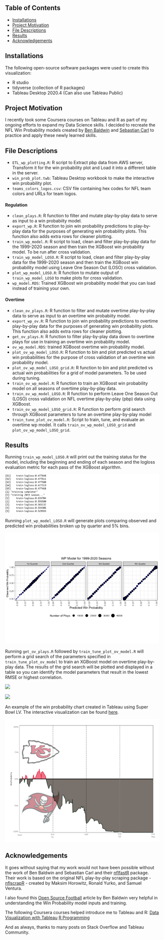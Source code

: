 ## Table of Contents
* [Installations](#installations)
* [Project Motivation](#project-motivation)
* [File Descriptions](#file-descriptions)
* [Results](#results)
* [Acknowledgements](#acknowledgements)

## Installations
The following open-source software packages were used to create this visualization:
- R studio
- tidyverse (collection of R packages)
- Tableau Desktop 2020.4 (Can also use Tableau Public)

## Project Motivation
I recently took some Coursera courses on Tableau and R as part of my ongoing efforts to expand my Data Science skills.  I decided to recreate the NFL Win Probability models created by [Ben Baldwin](https://github.com/guga31bb) and [Sebastian Carl](https://github.com/mrcaseb) to practice and apply these newly learned skills.

## File Descriptions
* `ETL_wp_plotting.R`: R script to Extract pbp data from AWS server, Transform it for the win probability plot and Load it into a different table in the server.
* `win_prob_plot.twb`: Tableau Desktop workbook to make the interactive win probability plot.
* `teams_colors_logos.csv`: CSV file containing hex codes for NFL team colors and URLs for team logos.

#### Regulation
* `clean_plays.R`: R function to filter and mutate play-by-play data to serve as input to a win probabiity model.
* `export_wp.R`: R function to join win probability predictions to play-by-play data for the purposes of generating win probability plots.  This function also adds extra rows for cleaner plotting.
* `train_wp_model.R`: R script to load, clean and filter play-by-play data for the 1999-2020 season and then train the XGBoost win probability model. To be run after cross validation.
* `train_wp_model_LOSO.R`: R script to load, clean and filter play-by-play data for the 1999-2020 season and then train the XGBoost win probability model using Leave One Season Out (LOSO) cross validation.
* `plot_wp_model_LOSO.R`: R function to mutate output of `train_wp_model_LOSO` to make plots for cross validation.
* `wp_model.RDS`: Trained XGBoost win probability model that you can load instead of training your own.

#### Overtime
* `clean_ov_plays.R`: R function to filter and mutate overtime play-by-play data to serve as input to an overtime win probabiity model.
* `export_wp_ov.R`: R function to join win probability predictions to overtime play-by-play data for the purposes of generating win probability plots.  This function also adds extra rows for cleaner plotting.
* `get_ov_plays.R`: R function to filter play-by-play data down to overtime plays for use in training an overtime win probability model.
* `ov_wp_model.RDS`: trained XGBoost overtime win probability model.
* `plot_ov_wp_model_LOSO.R`: R function to bin and plot predicted vs actual win probabilities for the purpose of cross validation of an overtime win probability model.
* `plot_ov_wp_model_LOSO_grid.R`: R function to bin and plot predicted vs actual win probabilities for a grid of model parameters. To be used during tuning.
* `train_ov_wp_model.R`: R function to train an XGBoost win probability model on all seasons of overtime play-by-play data.
* `train_ov_wp_model_LOSO.R`: R function to perform Leave One Season Out (LOSO) cross validation on NFL overtime play-by-play (pbp) data using XGBoost.
* `train_ov_wp_model_LOSO_grid.R`: R function to perform grid search through XGBoost parameters to tune an overtime play-by-play model
* `train_tune_plot_ov_model.R`: Script to train, tune, and evaluate an overtime wp model.  It calls `train_ov_wp_model_LOSO_grid` and `plot_ov_wp_model_LOSO_grid`.



## Results
Running `train_wp_model_LOSO.R` will print out the training status for the model, including the beginning and ending of each season and the logloss evaluation metric for each pass of the XGBoost algorithm.

![](https://github.com/blowe615/nfl_win_probability/blob/master/training_output.png)

Running `plot_wp_model_LOSO.R` will generate plots comparing observed and predicted win probabilities broken up by quarter and 5% bins.

![](https://github.com/blowe615/nfl_win_probability/blob/master/winprobCVplots.png)

Running `get_ov_plays.R` followed by `train_tune_plot_ov_model.R` will perform a grid search of the parameters specified in `train_tune_plot_ov_model` to train an XGBoost model on overtime play-by-play data. The results of the grid search will be plotted and displayed in a table so you can identify the model parameters that result in the lowest RMSE or highest correlation.

![](https://github.com/blowe615/nfl_win_probability/blobl/master/grid_search_plot.png)

![](https://github.com/blowe615/nfl_win_probability/blobl/master/grid_search_results.png)

An example of the win probability chart created in Tableau using Super Bowl LV.  The interactive visualization can be found [here](https://public.tableau.com/profile/brandon.lowe8009#!/vizhome/win_prob_plot/Dashboard1?publish=yes).

![](https://github.com/blowe615/nfl_win_probability/blob/master/SB_win_prob_chart.png)

## Acknowledgements
It goes without saying that my work would not have been possible without the work of Ben Baldwin and Sebastian Carl and their [nflfastR](https://github.com/mrcaseb/nflfastR) package.  Their work is based on the original NFL play-by-play scraping package - [nflscrapR](https://github.com/maksimhorowitz/nflscrapR) - created by Maksim Horowitz, Ronald Yurko, and Samuel Ventura.

I also found this [Open Source Football](https://www.opensourcefootball.com/posts/2020-09-28-nflfastr-ep-wp-and-cp-models/#wp-model-features) article by Ben Baldwin very helpful in understanding the Win Probability model inputs and training.

The following Coursera courses helped introduce me to Tableau and R:
[Data Visualization with Tableau](https://www.coursera.org/learn/data-visualization-tableau/home/welcome)
[R Programming](https://www.coursera.org/learn/r-programming/home/welcome)

And as always, thanks to many posts on Stack Overflow and Tableau Community.
